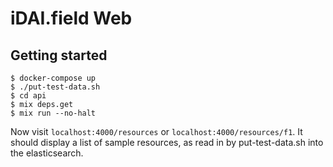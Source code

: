 # iDAI.field Web

## Getting started

```
$ docker-compose up
$ ./put-test-data.sh
$ cd api
$ mix deps.get
$ mix run --no-halt
```

Now visit `localhost:4000/resources` or `localhost:4000/resources/f1`. It should display a list of sample
resources, as read in by put-test-data.sh into the elasticsearch.

